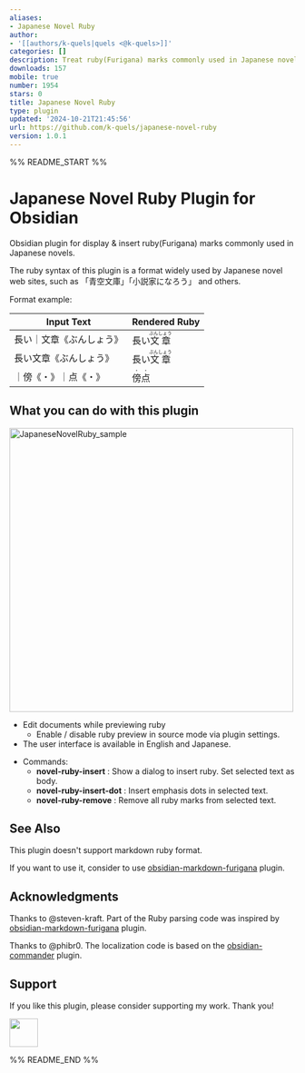 ```yaml
---
aliases:
- Japanese Novel Ruby
author:
- '[[authors/k-quels|quels <@k-quels>]]'
categories: []
description: Treat ruby(Furigana) ​​marks commonly used in Japanese novels.
downloads: 157
mobile: true
number: 1954
stars: 0
title: Japanese Novel Ruby
type: plugin
updated: '2024-10-21T21:45:56'
url: https://github.com/k-quels/japanese-novel-ruby
version: 1.0.1
---
```


%% README_START %%

# Japanese Novel Ruby Plugin for Obsidian

Obsidian plugin for display & insert ruby(Furigana) ​​marks commonly used in Japanese novels.

The ruby syntax of this plugin is a format widely used by Japanese novel web sites, such as 「青空文庫」「小説家になろう」 and others.

Format example:

| Input Text   | Rendered Ruby                   |
| ------------ | ------------------------------- |
| 長い｜文章《ぶんしょう》 | 長い<ruby>文章<rt>ぶんしょう</rt></ruby> |
| 長い文章《ぶんしょう》  | 長い<ruby>文章<rt>ぶんしょう</rt></ruby> |
| ｜傍《・》｜点《・》  | <ruby>傍<rt>・</rt></ruby><ruby>点<rt>・</rt></ruby> |


## What you can do with this plugin


<img width="500" alt="JapaneseNovelRuby_sample" src="https://github.com/user-attachments/assets/8e93c4e2-fef5-489e-84a8-e523f7e8f25d">



- Edit documents while previewing ruby
  - Enable / disable ruby preview in source mode via plugin settings.
- The user interface is available in English and Japanese.


  
* Commands:
    * **novel-ruby-insert** : Show a dialog to insert ruby. Set selected text as body.
    * **novel-ruby-insert-dot** : Insert emphasis dots in selected text.
    * **novel-ruby-remove** : Remove all ruby marks from selected text.


## See Also

This plugin doesn't support markdown ruby format.

If you want to use it, consider to use [obsidian-markdown-furigana](https://github.com/steven-kraft/obsidian-markdown-furigana) plugin.

## Acknowledgments

Thanks to @steven-kraft. Part of the Ruby parsing code was inspired by [obsidian-markdown-furigana](https://github.com/steven-kraft/obsidian-markdown-furigana) plugin.

Thanks to @phibr0. The localization code is based on the [obsidian-commander](https://github.com/phibr0/obsidian-commander) plugin.

## Support

If you like this plugin, please consider supporting my work. Thank you!

<!-- Buy Me a Coffee embedded button -->
<a href="https://www.buymeacoffee.com/quels"><img src="https://cdn.buymeacoffee.com/buttons/v2/arial-orange.png" height="50px"></a>


%% README_END %%